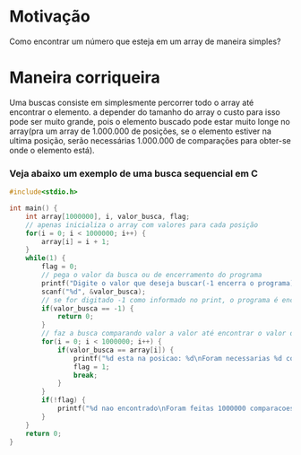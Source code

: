 # Motivação
Como encontrar um número que esteja em um array de maneira simples?

# Maneira corriqueira
Uma buscas consiste em simplesmente percorrer todo o array até encontrar o elemento. a depender do tamanho do array o custo para isso pode ser muito grande, pois o elemento buscado pode estar muito longe no array(pra um array de 1.000.000 de posições, se o elemento estiver na ultima posição, serão necessárias 1.000.000 de comparações para obter-se onde o elemento está).

### Veja abaixo um exemplo de uma busca sequencial em C

```C
#include<stdio.h>

int main() {
	int array[1000000], i, valor_busca, flag;
	// apenas inicializa o array com valores para cada posição
	for(i = 0; i < 1000000; i++) {
		array[i] = i + 1;
	}
	while(1) {
		flag = 0;
		// pega o valor da busca ou de encerramento do programa
		printf("Digite o valor que deseja buscar(-1 encerra o programa): ");
		scanf("%d", &valor_busca);
		// se for digitado -1 como informado no print, o programa é encerrado
		if(valor_busca == -1) {
			return 0;
		}
		// faz a busca comparando valor a valor até encontrar o valor desejado
		for(i = 0; i < 1000000; i++) {
			if(valor_busca == array[i]) {
				printf("%d esta na posicao: %d\nForam necessarias %d comparacoes para encontra-lo\n", valor_busca, i, i + 1);
				flag = 1;
				break;
			}
		}
		if(!flag) {
			printf("%d nao encontrado\nForam feitas 1000000 comparacoes para chegar a isso\n", valor_busca);
		}
	}
	return 0;
}
```